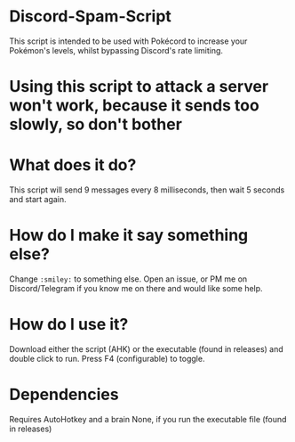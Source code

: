 # Discord-Spam-Script
This script is intended to be used with Pokécord to increase your Pokémon's levels, whilst bypassing Discord's rate limiting.  

# Using this script to attack a server won't work, because it sends too slowly, so don't bother

# What does it do?
This script will send 9 messages every 8 milliseconds, then wait 5 seconds and start again.  

# How do I make it say something else?
Change `:smiley:` to something else.  Open an issue, or PM me on Discord/Telegram if you know me on there and would like some help.

# How do I use it?
Download either the script (AHK) or the executable (found in releases) and double click to run.  Press F4 (configurable) to toggle.

# Dependencies
Requires AutoHotkey and a brain
None, if you run the executable file (found in releases)

